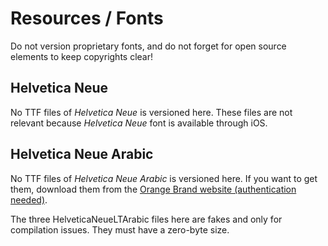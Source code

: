 # Resources / Fonts

Do not version proprietary fonts, and do not forget for open source elements to keep copyrights clear!

## Helvetica Neue

No TTF files of *Helvetica Neue* is versioned here. 
These files are not relevant because *Helvetica Neue* font is available through iOS.

## Helvetica Neue Arabic

No TTF files of *Helvetica Neue Arabic* is versioned here.
If you want to get them, download them from the [Orange Brand website (authentication needed)](https://brand.orange.com/en/brand-basics/typography).

The three HelveticaNeueLTArabic files here are fakes and only for compilation issues.
They must have a zero-byte size.
